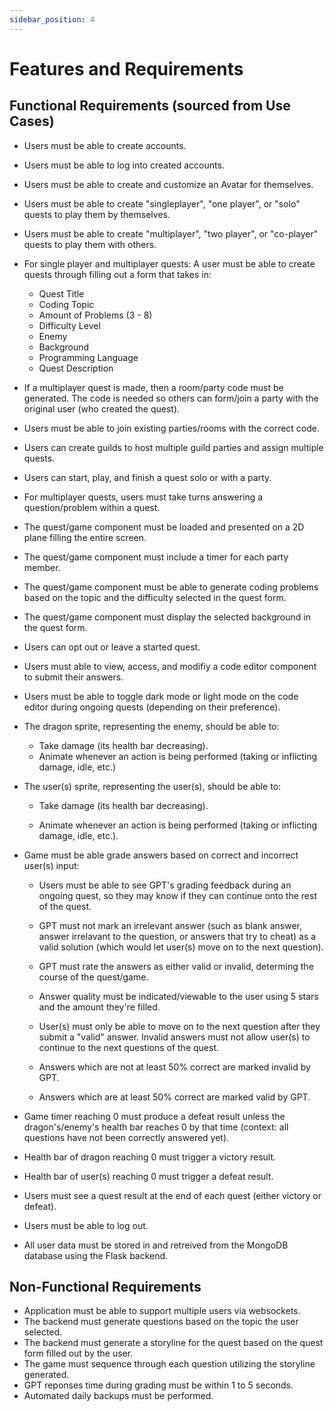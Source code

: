```yaml
---
sidebar_position: 4
---
```


# Features and Requirements

## Functional Requirements (sourced from Use Cases)

[//]: # (Use case 1 functional requirements, Create Account)

* Users must be able to create accounts.

* Users must be able to log into created accounts.

* Users must be able to create and customize an Avatar for themselves.

* Users must be able to create "singleplayer", "one player", or "solo" quests to play them by themselves.
* Users must be able to create "multiplayer", "two player", or "co-player" quests to play them with others.
* For single player and multiplayer quests: A user must be able to create quests through filling out a form that takes in:
  * Quest Title
  * Coding Topic
  * Amount of Problems (3 - 8)
  * Difficulty Level
  * Enemy 
  * Background
  * Programming Language
  * Quest Description
* If a multiplayer quest is made, then a room/party code must be generated. The code is needed so others can form/join a party with the original user (who created the quest).
* Users must be able to join existing parties/rooms with the correct code.
* Users can create guilds to host multiple guild parties and assign multiple quests.
* Users can start, play, and finish a quest solo or with a party.
* For multiplayer quests, users must take turns answering a question/problem within a quest.


* The quest/game component must be loaded and presented on a 2D plane filling the entire screen.

* The quest/game component must include a timer for each party member.

* The quest/game component must be able to generate coding problems based on the topic and the difficulty selected in the quest form.

* The quest/game component must display the selected background in the quest form.

* Users can opt out or leave a started quest.


* Users must able to view, access, and modifiy a code editor component to submit their answers.

* Users must be able to toggle dark mode or light mode on the code editor during ongoing quests (depending on their preference).

* The dragon sprite, representing the enemy, should be able to:
  * Take damage (its health bar decreasing).
  * Animate whenever an action is being performed (taking or inflicting damage, idle, etc.)

* The user(s) sprite, representing the user(s), should be able to:

  * Take damage (its health bar decreasing).

  * Animate whenever an action is being performed (taking or inflicting damage, idle, etc.).


* Game must be able grade answers based on correct and incorrect user(s) input:
  
  * Users must be able to see GPT's grading feedback during an ongoing quest, so they may know if they can continue onto the rest of the quest.

  * GPT must not mark an irrelevant answer (such as blank answer, answer irrelavant to the question, or answers that try to cheat) as a valid solution (which would let user(s) move on to the next question).

  * GPT must rate the answers as either valid or invalid, determing the course of the quest/game.

  * Answer quality must be indicated/viewable to the user using 5 stars and the amount they're filled.

  * User(s) must only be able to move on to the next question after they submit a "valid" answer. Invalid answers must not allow user(s) to continue to the next questions of the quest.

  * Answers which are not at least 50% correct are marked invalid by GPT.

  * Answers which are at least 50% correct are marked valid by GPT.

* Game timer reaching 0 must produce a defeat result unless the dragon's/enemy's health bar reaches 0 by that time (context: all questions have not been correctly answered yet).

* Health bar of dragon reaching 0 must trigger a victory result.

* Health bar of user(s) reaching 0 must trigger a defeat result.

* Users must see a quest result at the end of each quest (either victory or defeat).

* Users must be able to log out.

* All user data must be stored in and retreived from the MongoDB database using the Flask backend.
 

## Non-Functional Requirements
* Application must be able to support multiple users via websockets.
* The backend must generate questions based on the topic the user selected.
* The backend must generate a storyline for the quest based on the quest form filled out by the user.
* The game must sequence through each question utilizing the storyline generated.
* GPT reponses time during grading must be within 1 to 5 seconds.
* Automated daily backups must be performed.

